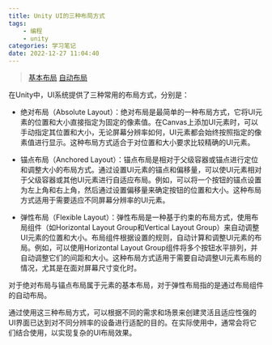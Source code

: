 ```yaml
---
title: Unity UI的三种布局方式
tags: 
    - 编程
    - unity
categories: 学习笔记
date: 2022-12-27 11:04:40
---
```

>[基本布局](https://docs.unity.cn/cn/2020.3/Manual/UIBasicLayout.html)
>[自动布局](https://docs.unity.cn/cn/2020.3/Manual/UIBasicLayout.html)

在Unity中，UI系统提供了三种常用的布局方式，分别是：

- 绝对布局（Absolute Layout）：绝对布局是最简单的一种布局方式，它将UI元素的位置和大小直接指定为固定的像素值。在Canvas上添加UI元素时，可以手动指定其位置和大小，无论屏幕分辨率如何，UI元素都会始终按照指定的像素值进行显示。这种布局方式适合于对位置和大小要求比较精确的UI元素。

- 锚点布局（Anchored Layout）：锚点布局是相对于父级容器或锚点进行定位和调整大小的布局方式。通过设置UI元素的锚点和偏移量，可以使UI元素相对于父级容器或其他UI元素进行自适应布局。例如，可以将一个按钮的锚点设置为左上角和右上角，然后通过设置偏移量来确定按钮的位置和大小。这种布局方式适用于需要适应不同屏幕分辨率的UI元素。

- 弹性布局（Flexible Layout）：弹性布局是一种基于约束的布局方式，使用布局组件（如Horizontal Layout Group和Vertical Layout Group）来自动调整UI元素的位置和大小。布局组件根据设置的规则，自动计算和调整UI元素的布局。例如，可以使用Horizontal Layout Group组件将多个按钮水平排列，并自动调整它们的间距和大小。这种布局方式适用于需要自动调整UI元素布局的情况，尤其是在面对屏幕尺寸变化时。

对于绝对布局与锚点布局属于元素的基本布局，对于弹性布局指的是通过布局组件的自动布局。

通过使用这三种布局方式，可以根据不同的需求和场景来创建灵活且适应性强的UI界面已达到对不同分辨率的设备进行适配的目的。在实际使用中，通常会将它们结合使用，以实现复杂的UI布局效果。